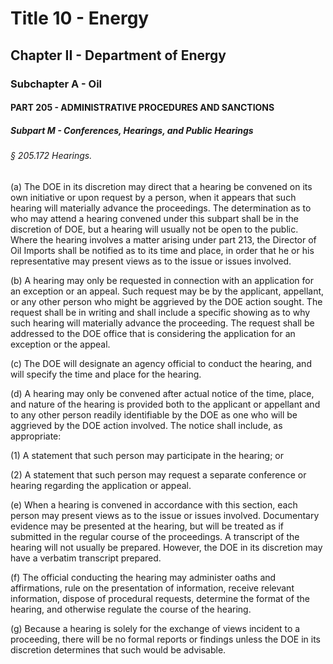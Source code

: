 
# Title 10 - Energy
## Chapter II - Department of Energy
### Subchapter A - Oil
#### PART 205 - ADMINISTRATIVE PROCEDURES AND SANCTIONS
##### Subpart M - Conferences, Hearings, and Public Hearings
###### § 205.172 Hearings.

(a) The DOE in its discretion may direct that a hearing be convened on its own initiative or upon request by a person, when it appears that such hearing will materially advance the proceedings. The determination as to who may attend a hearing convened under this subpart shall be in the discretion of DOE, but a hearing will usually not be open to the public. Where the hearing involves a matter arising under part 213, the Director of Oil Imports shall be notified as to its time and place, in order that he or his representative may present views as to the issue or issues involved.

(b) A hearing may only be requested in connection with an application for an exception or an appeal. Such request may be by the applicant, appellant, or any other person who might be aggrieved by the DOE action sought. The request shall be in writing and shall include a specific showing as to why such hearing will materially advance the proceeding. The request shall be addressed to the DOE office that is considering the application for an exception or the appeal.

(c) The DOE will designate an agency official to conduct the hearing, and will specify the time and place for the hearing.

(d) A hearing may only be convened after actual notice of the time, place, and nature of the hearing is provided both to the applicant or appellant and to any other person readily identifiable by the DOE as one who will be aggrieved by the DOE action involved. The notice shall include, as appropriate:

(1) A statement that such person may participate in the hearing; or

(2) A statement that such person may request a separate conference or hearing regarding the application or appeal.

(e) When a hearing is convened in accordance with this section, each person may present views as to the issue or issues involved. Documentary evidence may be presented at the hearing, but will be treated as if submitted in the regular course of the proceedings. A transcript of the hearing will not usually be prepared. However, the DOE in its discretion may have a verbatim transcript prepared.

(f) The official conducting the hearing may administer oaths and affirmations, rule on the presentation of information, receive relevant information, dispose of procedural requests, determine the format of the hearing, and otherwise regulate the course of the hearing.

(g) Because a hearing is solely for the exchange of views incident to a proceeding, there will be no formal reports or findings unless the DOE in its discretion determines that such would be advisable.
